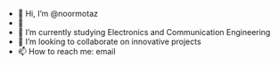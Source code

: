 - 👋 Hi, I’m @noormotaz
- 👀
- 🌱 I’m currently studying Electronics and Communication Engineering
- 💞️ I’m looking to collaborate on innovative projects
- 📫 How to reach me: email

<!---
noormotaz/noormotaz is a ✨ special ✨ repository because its `README.md` (this file) appears on your GitHub profile.
You can click the Preview link to take a look at your changes.
--->
